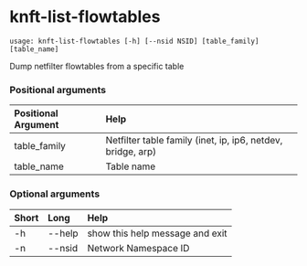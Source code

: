<!-- THIS PART OF THIS FILE IS AUTOGENERATED. DO NOT MODIFY IT. See scripts/generate-docs.sh -->
# knft-list-flowtables

```text
usage: knft-list-flowtables [-h] [--nsid NSID] [table_family] [table_name]

```

Dump netfilter flowtables from a specific table
### Positional arguments

|Positional Argument|Help|
| :--- | :--- |
|table_family|Netfilter table family (inet, ip, ip6, netdev, bridge, arp)|
|table_name|Table name|

### Optional arguments

|Short|Long|Help|
| :--- | :--- | :--- |
|-h|--help|show this help message and exit|
|-n|--nsid|Network Namespace ID|

<!-- END OF AUTOGENERATED PART. Do not modify this line or the line below, they mark the end of the auto-generated part of the file. If you want to extend the documentation in a way which cannot easily be done by adding to the command help description, write below the following line. -->
<!-- ------------\>8---- ----\>8---- ----\>8------------ -->

